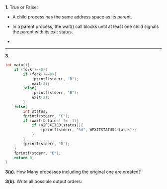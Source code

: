 **1.** True or False:


- A child process has the same address space as its parent.

- In a parent process, the wait() call blocks until at least one child signals the parent with its exit status.

- 






---
**3.** 
```c
int main(){
    if (fork()==0){
        if (fork()==0){
            fprintf(stderr, "B");
            exit(3);
        }else{
            fprintf(stderr, "B");
            exit(2);
        }
    }else{
        int status;
        fprintf(stderr, "C");
        if (wait(&status) != -1){
            if (WIFEXITED(status)){
                fprintf(stderr, "%d", WEXITSTATUS(status));
            }
        }
        fprintf(stderr, "D");
    }
    fprintf(stderr, "E");
    return 0;
}
```
**3(a).** How Many processes including the original one are created?
 
**3(b).** Write all possible output orders:
